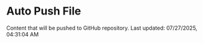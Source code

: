 # Auto Push File

Content that will be pushed to GitHub repository.
Last updated: 07/27/2025, 04:31:04 AM